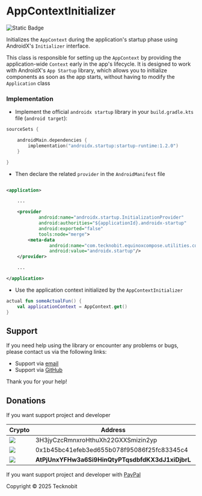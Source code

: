 # AppContextInitializer

![Static Badge](https://img.shields.io/badge/android-4280511051)

Initializes the `AppContext` during the application's startup phase using AndroidX's `Initializer` interface.

This class is responsible for setting up the `AppContext` by providing the application-wide `Context` early
in the app's lifecycle. It is designed to work with AndroidX's `App Startup` library, which allows you to
initialize components as soon as the app starts, without having to modify the `Application` class

### Implementation

- Implement the official `androidx startup` library in your `build.gradle.kts` file (`android target`):

```kotlin
sourceSets {

    androidMain.dependencies {
        implementation("androidx.startup:startup-runtime:1.2.0")
    }

}
```

- Then declare the related `provider` in the `AndroidManifest` file

```xml

<application>

    ...

    <provider
            android:name="androidx.startup.InitializationProvider"
            android:authorities="${applicationId}.androidx-startup"
            android:exported="false"
            tools:node="merge">
        <meta-data
                android:name="com.tecknobit.equinoxcompose.utilities.context.AppContextInitializer"
                android:value="androidx.startup"/>
    </provider>

    ...

</application>
```

- Use the application context initialized by the `AppContextInitializer`

```kotlin
actual fun someActualFun() {
    val applicationContext = AppContext.get()
}
```



## Support

If you need help using the library or encounter any problems or bugs, please contact us via the following links:

- Support via <a href="mailto:infotecknobitcompany@gmail.com">email</a>
- Support via <a href="https://github.com/N7ghtm4r3/Equinox/issues/new">GitHub</a>

Thank you for your help!

## Donations

If you want support project and developer

| Crypto                                                                                              | Address                                          | Network  |
|-----------------------------------------------------------------------------------------------------|--------------------------------------------------|----------|
| ![](https://img.shields.io/badge/Bitcoin-000000?style=for-the-badge&logo=bitcoin&logoColor=white)   | 3H3jyCzcRmnxroHthuXh22GXXSmizin2yp               | Bitcoin  |
| ![](https://img.shields.io/badge/Ethereum-3C3C3D?style=for-the-badge&logo=Ethereum&logoColor=white) | 0x1b45bc41efeb3ed655b078f95086f25fc83345c4       | Ethereum |
| ![](https://img.shields.io/badge/Solana-000?style=for-the-badge&logo=Solana&logoColor=9945FF)       | **AtPjUnxYFHw3a6Si9HinQtyPTqsdbfdKX3dJ1xiDjbrL** | Solana   |

If you want support project and developer
with <a href="https://www.paypal.com/donate/?hosted_button_id=5QMN5UQH7LDT4">PayPal</a>

Copyright © 2025 Tecknobit

